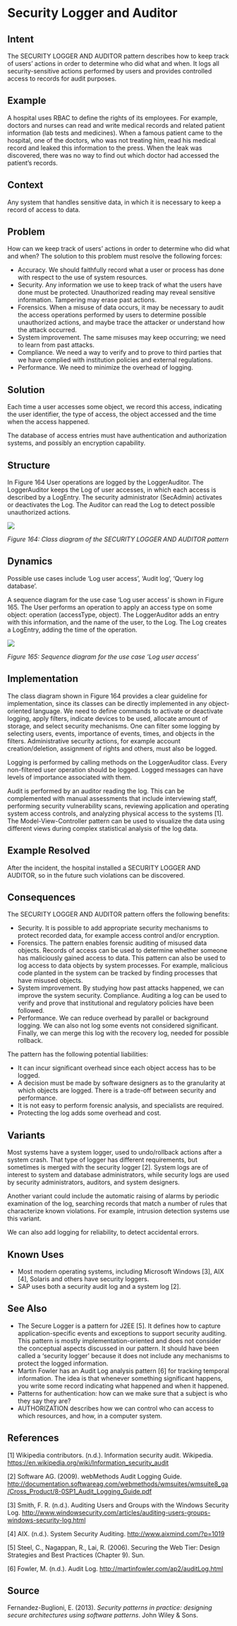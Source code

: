 # **Security Logger and Auditor**

## **Intent**
The SECURITY LOGGER AND AUDITOR pattern describes how to keep track of users’ actions in order to determine who did what and when. It logs all security-sensitive actions performed by users and provides controlled access to records for audit purposes.

## **Example**
A hospital uses RBAC to define the rights of its employees. For example, doctors and nurses can read and write medical records and related patient information (lab tests and medicines). When a famous patient came to the hospital, one of the doctors, who was not treating him, read his medical record and leaked this information to the press. When the leak was discovered, there was no way to find out which doctor had accessed the patient’s records.

## **Context**
Any system that handles sensitive data, in which it is necessary to keep a record of access to data.

## **Problem**
How can we keep track of users’ actions in order to determine who did what and when? The solution to this problem must resolve the following forces:

- Accuracy. We should faithfully record what a user or process has done with respect to the use of system resources. 
- Security. Any information we use to keep track of what the users have done must be protected. Unauthorized reading may reveal sensitive information. Tampering may erase past actions. 
- Forensics. When a misuse of data occurs, it may be necessary to audit the access operations performed by users to determine possible unauthorized actions, and maybe trace the attacker or understand how the attack occurred. 
- System improvement. The same misuses may keep occurring; we need to learn from past attacks. 
- Compliance. We need a way to verify and to prove to third parties that we have complied with institution policies and external regulations. 
- Performance. We need to minimize the overhead of logging.

## **Solution**
Each time a user accesses some object, we record this access, indicating the user identifier, the type of access, the object accessed and the time when the access happened. 

The database of access entries must have authentication and authorization systems, and possibly an encryption capability.

## **Structure**
In Figure 164 User operations are logged by the LoggerAuditor. The LoggerAuditor keeps the Log of user accesses, in which each access is described by a LogEntry. The security administrator (SecAdmin) activates or deactivates the Log. The Auditor can read the Log to detect possible unauthorized actions.

![](./Images/security_logger_and_auditor_structure.png)

*Figure 164:  Class diagram of the SECURITY LOGGER AND AUDITOR pattern*

## **Dynamics**
Possible use cases include ‘Log user access’, ‘Audit log’, ‘Query log database’.

A sequence diagram for the use case ‘Log user access’ is shown in Figure 165. The User performs an operation to apply an access type on some object: operation (accessType, object). The LoggerAuditor adds an entry with this information, and the name of the user, to the Log. The Log creates a LogEntry, adding the time of the operation.

![](./Images/security_logger_and_auditor_dynamics.png)

*Figure 165: Sequence diagram for the use case ‘Log user access’*

## **Implementation**
The class diagram shown in Figure 164 provides a clear guideline for implementation, since its classes can be directly implemented in any object-oriented language. We need to define commands to activate or deactivate logging, apply filters, indicate devices to be used, allocate amount of storage, and select security mechanisms. One can filter some logging by selecting users, events, importance of events, times, and objects in the filters. Administrative security actions, for example account creation/deletion, assignment of rights and others, must also be logged.

Logging is performed by calling methods on the LoggerAuditor class. Every non-filtered user operation should be logged. Logged messages can have levels of importance associated with them.

Audit is performed by an auditor reading the log. This can be complemented with manual assessments that include interviewing staff, performing security vulnerability scans, reviewing application and operating system access controls, and analyzing physical access to the systems [1]. The Model-View-Controller pattern can be used to visualize the data using different views during complex statistical analysis of the log data.

## **Example Resolved**
After the incident, the hospital installed a SECURITY LOGGER AND AUDITOR, so in the future such violations can be discovered.

## **Consequences**
The SECURITY LOGGER AND AUDITOR pattern offers the following benefits: 

- Security. It is possible to add appropriate security mechanisms to protect recorded data, for example access control and/or encryption. 
- Forensics. The pattern enables forensic auditing of misused data objects. Records of access can be used to determine whether someone has maliciously gained access to data. This pattern can also be used to log access to data objects by system processes. For example, malicious code planted in the system can be tracked by finding processes that have misused objects. 
- System improvement. By studying how past attacks happened, we can improve the system security. Compliance. Auditing a log can be used to verify and prove that institutional and regulatory policies have been followed. 
- Performance. We can reduce overhead by parallel or background logging. We can also not log some events not considered significant. Finally, we can merge this log with the recovery log, needed for possible rollback. 

The pattern has the following potential liabilities: 

- It can incur significant overhead since each object access has to be logged. 
- A decision must be made by software designers as to the granularity at which objects are logged. There is a trade-off between security and performance. 
- It is not easy to perform forensic analysis, and specialists are required. 
- Protecting the log adds some overhead and cost.

## **Variants**
Most systems have a system logger, used to undo/rollback actions after a system crash. That type of logger has different requirements, but sometimes is merged with the security logger [2]. System logs are of interest to system and database administrators, while security logs are used by security administrators, auditors, and system designers. 

Another variant could include the automatic raising of alarms by periodic examination of the log, searching records that match a number of rules that characterize known violations. For example, intrusion detection systems use this variant. 

We can also add logging for reliability, to detect accidental errors.

## **Known Uses**
- Most modern operating systems, including Microsoft Windows [3], AIX [4], Solaris and others have security loggers. 
- SAP uses both a security audit log and a system log [2].

## **See Also**
- The Secure Logger is a pattern for J2EE [5]. It defines how to capture application-specific events and exceptions to support security auditing. This pattern is mostly implementation-oriented and does not consider the conceptual aspects discussed in our pattern. It should have been called a ‘security logger’ because it does not include any mechanisms to protect the logged information. 
- Martin Fowler has an Audit Log analysis pattern [6] for tracking temporal information. The idea is that whenever something significant happens, you write some record indicating what happened and when it happened. 
- Patterns for authentication: how can we make sure that a subject is who they say they are? 
- AUTHORIZATION describes how we can control who can access to which resources, and how, in a computer system.

## **References**

[1] Wikipedia contributors. (n.d.). Information security audit. Wikipedia. <https://en.wikipedia.org/wiki/Information_security_audit> 

[2] Software AG. (2009). webMethods Audit Logging Guide. <http://documentation.softwareag.com/webmethods/wmsuites/wmsuite8_ga/Cross_Product/8-0SP1_Audit_Logging_Guide.pdf> 

[3] Smith, F. R. (n.d.). Auditing Users and Groups with the Windows Security Log. <http://www.windowsecurity.com/articles/auditing-users-groups-windows-security-log.html> 

[4] AIX. (n.d.). System Security Auditing. <http://www.aixmind.com/?p=1019> 

[5] Steel, C., Nagappan, R., Lai, R. (2006). Securing the Web Tier: Design Strategies and Best Practices (Chapter 9). Sun.

[6] Fowler, M. (n.d.). Audit Log. <http://martinfowler.com/ap2/auditLog.html> 

## **Source**
Fernandez-Buglioni, E. (2013). *Security patterns in practice: designing secure architectures using software patterns*. John Wiley & Sons.
